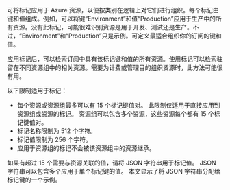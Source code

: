 可将标记应用于 Azure 资源，以便按类别在逻辑上对它们进行组织。每个标记由键和值组成。例如，可以将键“Environment”和值“Production”应用于生产中的所有资源。没有此标记，可能很难识别资源是用于开发、测试还是生产。不过，“Environment”和“Production”只是示例。可定义最适合组织你的订阅的键和值。

应用标记后，可以检索订阅中具有该标记键和值的所有资源。使用标记可以检索驻留在不同资源组中的相关资源。需要为计费或管理目的组织资源时，此方法可能很有用。

以下限制适用于标记：

* 每个资源或资源组最多可以有 15 个标记键值对。 此限制仅适用于直接应用到资源组或资源的标记。 资源组可以包含多个资源，这些资源每个都有 15 个标记键值对。 
* 标记名称限制为 512 个字符。
* 标记值限制为 256 个字符。
* 应用于资源组的标记不会被该资源组中的资源继承。

如果有超过 15 个需要与资源关联的值，请将 JSON 字符串用于标记值。 JSON 字符串可以包含多个应用于单个标记键的值。 本文显示了将 JSON 字符串分配给标记键的一个示例。
<!--Update_Description:add new illustration about introducing the resource manager tag exception when it's lenght exceed 15 characters-->